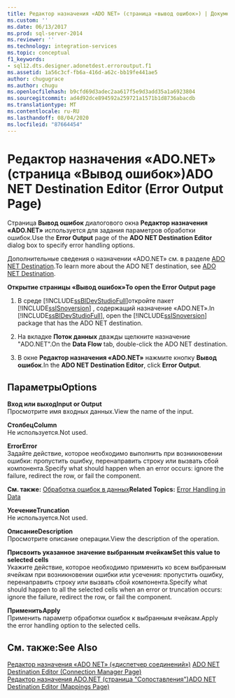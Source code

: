 ```yaml
---
title: Редактор назначения «ADO NET» (страница «вывод ошибок») | Документация Майкрософт
ms.custom: ''
ms.date: 06/13/2017
ms.prod: sql-server-2014
ms.reviewer: ''
ms.technology: integration-services
ms.topic: conceptual
f1_keywords:
- sql12.dts.designer.adonetdest.erroroutput.f1
ms.assetid: 1a56c3cf-fb6a-416d-a62c-bb19fe441ae5
author: chugugrace
ms.author: chugu
ms.openlocfilehash: b9cfd69d3adec2aa617f5e9d3add35a1a6923804
ms.sourcegitcommit: ad4d92dce894592a259721a1571b1d8736abacdb
ms.translationtype: MT
ms.contentlocale: ru-RU
ms.lasthandoff: 08/04/2020
ms.locfileid: "87664454"
---
```

# <a name="ado-net-destination-editor-error-output-page"></a><span data-ttu-id="24d22-102">Редактор назначения «ADO.NET» (страница «Вывод ошибок»)</span><span class="sxs-lookup"><span data-stu-id="24d22-102">ADO NET Destination Editor (Error Output Page)</span></span>
  <span data-ttu-id="24d22-103">Страница **Вывод ошибок** диалогового окна **Редактор назначения «ADO.NET»** используется для задания параметров обработки ошибок.</span><span class="sxs-lookup"><span data-stu-id="24d22-103">Use the **Error Output** page of the **ADO NET Destination Editor** dialog box to specify error handling options.</span></span>  
  
 <span data-ttu-id="24d22-104">Дополнительные сведения о назначении «ADO.NET» см. в разделе [ADO NET Destination](data-flow/ado-net-destination.md).</span><span class="sxs-lookup"><span data-stu-id="24d22-104">To learn more about the ADO NET destination, see [ADO NET Destination](data-flow/ado-net-destination.md).</span></span>  
  
 <span data-ttu-id="24d22-105">**Открытие страницы «Вывод ошибок»**</span><span class="sxs-lookup"><span data-stu-id="24d22-105">**To open the Error Output page**</span></span>  
  
1.  <span data-ttu-id="24d22-106">В среде [!INCLUDE[ssBIDevStudioFull](../includes/ssbidevstudiofull-md.md)]откройте пакет [!INCLUDE[ssISnoversion](../includes/ssisnoversion-md.md)] , содержащий назначение «ADO.NET».</span><span class="sxs-lookup"><span data-stu-id="24d22-106">In [!INCLUDE[ssBIDevStudioFull](../includes/ssbidevstudiofull-md.md)], open the [!INCLUDE[ssISnoversion](../includes/ssisnoversion-md.md)] package that has the ADO NET destination.</span></span>  
  
2.  <span data-ttu-id="24d22-107">На вкладке **Поток данных** дважды щелкните назначение "ADO.NET".</span><span class="sxs-lookup"><span data-stu-id="24d22-107">On the **Data Flow** tab, double-click the ADO NET destination.</span></span>  
  
3.  <span data-ttu-id="24d22-108">В окне **Редактор назначения «ADO.NET»** нажмите кнопку **Вывод ошибок**.</span><span class="sxs-lookup"><span data-stu-id="24d22-108">In the **ADO NET Destination Editor**, click **Error Output**.</span></span>  
  
## <a name="options"></a><span data-ttu-id="24d22-109">Параметры</span><span class="sxs-lookup"><span data-stu-id="24d22-109">Options</span></span>  
 <span data-ttu-id="24d22-110">**Вход или выход**</span><span class="sxs-lookup"><span data-stu-id="24d22-110">**Input or Output**</span></span>  
 <span data-ttu-id="24d22-111">Просмотрите имя входных данных.</span><span class="sxs-lookup"><span data-stu-id="24d22-111">View the name of the input.</span></span>  
  
 <span data-ttu-id="24d22-112">**Столбец**</span><span class="sxs-lookup"><span data-stu-id="24d22-112">**Column**</span></span>  
 <span data-ttu-id="24d22-113">Не используется.</span><span class="sxs-lookup"><span data-stu-id="24d22-113">Not used.</span></span>  
  
 <span data-ttu-id="24d22-114">**Error**</span><span class="sxs-lookup"><span data-stu-id="24d22-114">**Error**</span></span>  
 <span data-ttu-id="24d22-115">Задайте действие, которое необходимо выполнить при возникновении ошибки: пропустить ошибку, перенаправить строку или вызвать сбой компонента.</span><span class="sxs-lookup"><span data-stu-id="24d22-115">Specify what should happen when an error occurs: ignore the failure, redirect the row, or fail the component.</span></span>  
  
 <span data-ttu-id="24d22-116">**См. также:** [Обработка ошибок в данных](data-flow/error-handling-in-data.md)</span><span class="sxs-lookup"><span data-stu-id="24d22-116">**Related Topics:** [Error Handling in Data](data-flow/error-handling-in-data.md)</span></span>  
  
 <span data-ttu-id="24d22-117">**Усечение**</span><span class="sxs-lookup"><span data-stu-id="24d22-117">**Truncation**</span></span>  
 <span data-ttu-id="24d22-118">Не используется.</span><span class="sxs-lookup"><span data-stu-id="24d22-118">Not used.</span></span>  
  
 <span data-ttu-id="24d22-119">**Описание**</span><span class="sxs-lookup"><span data-stu-id="24d22-119">**Description**</span></span>  
 <span data-ttu-id="24d22-120">Просмотрите описание операции.</span><span class="sxs-lookup"><span data-stu-id="24d22-120">View the description of the operation.</span></span>  
  
 <span data-ttu-id="24d22-121">**Присвоить указанное значение выбранным ячейкам**</span><span class="sxs-lookup"><span data-stu-id="24d22-121">**Set this value to selected cells**</span></span>  
 <span data-ttu-id="24d22-122">Укажите действие, которое необходимо применить ко всем выбранным ячейкам при возникновении ошибки или усечения: пропустить ошибку, перенаправить строку или вызвать сбой компонента.</span><span class="sxs-lookup"><span data-stu-id="24d22-122">Specify what should happen to all the selected cells when an error or truncation occurs: ignore the failure, redirect the row, or fail the component.</span></span>  
  
 <span data-ttu-id="24d22-123">**Применить**</span><span class="sxs-lookup"><span data-stu-id="24d22-123">**Apply**</span></span>  
 <span data-ttu-id="24d22-124">Применить параметр обработки ошибок к выбранным ячейкам.</span><span class="sxs-lookup"><span data-stu-id="24d22-124">Apply the error handling option to the selected cells.</span></span>  
  
## <a name="see-also"></a><span data-ttu-id="24d22-125">См. также:</span><span class="sxs-lookup"><span data-stu-id="24d22-125">See Also</span></span>  
 <span data-ttu-id="24d22-126">[Редактор назначения «ADO NET» &#40;«диспетчер соединений»&#41;](../../2014/integration-services/ado-net-destination-editor-connection-manager-page.md) </span><span class="sxs-lookup"><span data-stu-id="24d22-126">[ADO NET Destination Editor &#40;Connection Manager Page&#41;](../../2014/integration-services/ado-net-destination-editor-connection-manager-page.md) </span></span>  
 [<span data-ttu-id="24d22-127">Редактор назначения ADO.NET (страница "Сопоставления")</span><span class="sxs-lookup"><span data-stu-id="24d22-127">ADO NET Destination Editor &#40;Mappings Page&#41;</span></span>](../../2014/integration-services/ado-net-destination-editor-mappings-page.md)  
  
  
